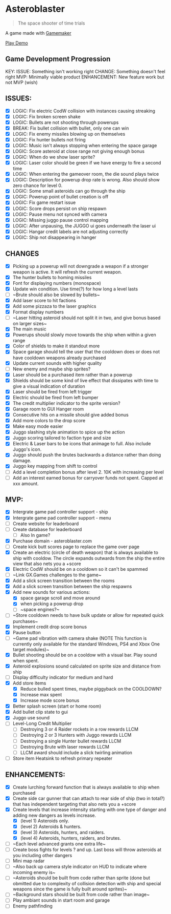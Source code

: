 # Asteroblaster
> The space shooter of time trials

A game made with [Gamemaker](https://gamemaker.io)

[Play Demo](https://fizzog.io)

## Game Development Progression

KEY:
	ISSUE:       Something isn't working right
	CHANGE:      Something doesn't feel right
	MVP:         Minimally viable product
	ENHANCEMENT: New feature work but not MVP (wish)

## ISSUES:
- [x] LOGIC: Fix electric CodW collision with instances causing streaking
- [x] LOGIC: Fix broken screen shake
- [x] LOGIC: Bullets are not shooting through powerups
- [x] BREAK: Fix bullet collision with bullet, only one can win
- [x] LOGIC: Fix enemy missiles blowing up on themselves
- [x] LOGIC: Fix hunter bullets not firing
- [x] LOGIC: Music isn't always stopping when entering the space garage
- [x] LOGIC: Score asteroid at close range not giving enough bonus
- [x] LOGIC: When do we show laser sprite?
- [x] LOGIC: Laser color should be green if we have energy to fire a second time
- [x] LOGIC: When entering the gameover room, the die sound plays twice
- [x] LOGIC: Description for powerup drop rate is wrong. Also should show zero chance for level 0.
- [x] LOGIC: Some small asteroids can go through the ship
- [x] LOGIC: Powerup point of bullet creation is off
- [x] LOGIC: Fix game restart issue
- [x] LOGIC: Score drops persist on ship respawn
- [x] LOGIC: Pause menu not synced with camera
- [x] LOGIC: Missing juggo pause control mapping
- [x] LOGIC: After unpausing, the JUGGO ui goes underneath the laser ui
- [x] LOGIC: Hangar credit labels are not adjusting correctly
- [x] LOGIC: Ship not disappearing in hanger

## CHANGES
- [x] Picking up a powerup will not downgrade a weapon if a stronger weapon is active. It will refresh the current weapon.
- [x] The hunter bullets to homing missiles
- [x] Font for displaying numbers (monospace)
- [x] Update win condition. Use time(?) for how long a level lasts
- [ ] ~Brute should also be slowed by bullets~
- [x] Add laser score to hit factions
- [x] Add some pizzaza to the laser graphics
- [x] Format display numbers
- [ ] ~Laser hitting asteroid should not split it in two, and give bonus based on larger sizes~
- [x] The main music
- [x] Powerups should slowly move towards the ship when within a given range
- [x] Color of shields to make it standout more
- [x] Space garage should tell the user that the cooldown does or does not have cooldown weapons already purchased
- [x] Update current sounds with higher quality
- [ ] New enemy and maybe ship sprites?
- [x] Laser should be a purchased item rather than a powerup
- [x] Shields should be some kind of live effect that dissipates with time to give a visual indication of duration
- [x] Laser should be fired from left trigger
- [x] Electric should be fired from left bumper
- [x] The credit multiplier indicator to the sprite version?
- [x] Garage room to GUI Hanger room
- [x] Consecutive hits on a missile should give added bonus
- [x] Add more colors to the drop score
- [x] Make easy mode easier
- [x] Juggo slashing style animation to spice up the action
- [x] Juggo scoring tailored to faction type and size
- [x] Electric & Laser bars to be icons that animage to full. Also include Juggo's icon.
- [x] Juggo should push the brutes backwards a distance rather than doing damage.
- [x] Juggo key mapping from shift to control
- [ ] Add a level completion bonus after level 2. 10K with increasing per level
- [ ] Add an interest earned bonus for carryover funds not spent. Capped at xxx amount.

## MVP:
- [x] Intergrate game pad controller support - ship
- [x] Intergrate game pad controller support - menu
- [ ] Create website for leaderboard
- [ ] Create database for leaderboard
	- [ ] Also In game?
- [x] Purchase domain - asteroblaster.com
- [ ] Create kick butt scores page to replace the game over page
- [x] Create an electric (circle of death weapon) that is always available to ship with cooldow. The circle expands outwards from the ship the entire view that also nets you a +score
- [x] Electric CodW should be on a cooldown so it can't be spammed
- [ ] ~Link GX.Games challenges to the game~
- [x] Add a slick screen transition between the rooms
- [x] Add a slick screen transition between the ship respawns
- [x] Add new sounds for various actions:
	- [x] space garage scroll and move around
	- [x] when picking a powerup drop
	- [ ] ~space engines?~
- [ ] ~Store cooldown needs to have bulk update or allow for repeated quick purchases~
- [x] Implement credit drop score bonus
- [x] Pause button
- [ ] ~Game pad vibration with camera shake (NOTE This function is currently only available for the standard Windows, PS4 and Xbox One target modules)~
- [x] Bullet shooting should be on a cooldow with a visual bar. Play sound when spent.
- [x] Asteroid explosions sound calculated on sprite size and distance from ship
- [ ] Display difficulty indicator for medium and hard
- [x] Add store items
	- [x] Reduce bulled spent times, maybe piggyback on the COOLDOWN?
	- [x] Increase max spent
	- [x] Increase mode score bonus
- [x] Better splash screen (start or home room)
- [x] Add bullet clip state to gui
- [x] Juggo use sound
- [ ] Level-Long Credit Multiplier
	- [ ] Destroying 3 or 4 Raider rockets in a row rewards LLCM
	- [ ] Destroying 2 or 3 Hunters with Juggo rewards LLCM
	- [ ] Destroying a single Hunter bullet rewards LLCM
	- [ ] Destroying Brute with laser rewards LLCM
	- [ ] LLCM award should include a slick twirling animation
- [ ] Store item Heatsink to refresh primary repeater

## ENHANCEMENTS:
- [x] Create lurching forward function that is always available to ship when purchased
- [x] Create side car gunner that can attach to rear side of ship (two in total?) that has independent targeting that also nets you a +score
- [x] Create levels that increase intensity starting with one type of danger and adding new dangers as levels increase.
	- [x] (level 1) Asteroids only.
	- [x] (level 2) Asteroids & hunters.
	- [x] (level 3) Asteroids, hunters, and raiders.
	- [x] (level 4) Asteroids, hunters, raiders, and brutes.
- [ ] ~Each level advanced grants one extra life~
- [ ] Create boss fights for levels ? and up. Last boss will throw asteroids at you including other dangers
- [ ] Mini map radar
- [ ] ~Also back up camera style indicator on HUD to indicate where incoming enemy is~
- [ ] ~Asteroids should be built from code rather than sprite (done but obmitted due to complexity of collision detection with ship and special weapons since the game is fully built around sprites)~
- [ ] ~Background stars should be built from code rather than image~
- [ ] Play ambiant sounds in start room and garage
- [ ] Enemy pathfinding

